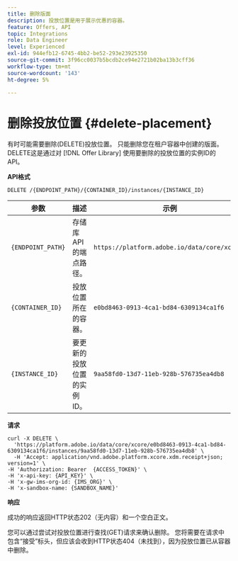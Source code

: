 ```yaml
---
title: 删除版面
description: 投放位置是用于展示优惠的容器。
feature: Offers, API
topic: Integrations
role: Data Engineer
level: Experienced
exl-id: 944efb12-6745-4bb2-be52-293e23925350
source-git-commit: 3f96cc0037b5bcdb2ce94e2721b02ba13b3cff36
workflow-type: tm+mt
source-wordcount: '143'
ht-degree: 5%

---
```


# 删除投放位置 {#delete-placement}

有时可能需要删除(DELETE)投放位置。 只能删除您在租户容器中创建的版面。 DELETE这是通过对 [!DNL Offer Library] 使用要删除的投放位置的实例ID的API。

**API格式**

```http
DELETE /{ENDPOINT_PATH}/{CONTAINER_ID}/instances/{INSTANCE_ID}
```

| 参数 | 描述 | 示例 |
| --------- | ----------- | ------- |
| `{ENDPOINT_PATH}` | 存储库API的端点路径。 | `https://platform.adobe.io/data/core/xcore/` |
| `{CONTAINER_ID}` | 投放位置所在的容器。 | `e0bd8463-0913-4ca1-bd84-6309134ca1f6` |
| `{INSTANCE_ID}` | 要更新的投放位置的实例ID。 | `9aa58fd0-13d7-11eb-928b-576735ea4db8` |

**请求**

```shell
curl -X DELETE \
  'https://platform.adobe.io/data/core/xcore/e0bd8463-0913-4ca1-bd84-6309134ca1f6/instances/9aa58fd0-13d7-11eb-928b-576735ea4db8' \
  -H 'Accept: application/vnd.adobe.platform.xcore.xdm.receipt+json; version=1' \
-H 'Authorization: Bearer  {ACCESS_TOKEN}' \
-H 'x-api-key: {API_KEY}' \
-H 'x-gw-ims-org-id: {IMS_ORG}' \
-H 'x-sandbox-name: {SANDBOX_NAME}'
```

**响应**

成功的响应返回HTTP状态202（无内容）和一个空白正文。

您可以通过尝试对投放位置进行查找(GET)请求来确认删除。 您将需要在请求中包含“接受”标头，但应该会收到HTTP状态404（未找到），因为投放位置已从容器中删除。
